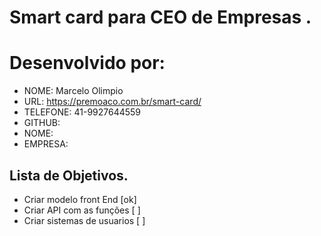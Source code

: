 # Smart card para CEO de Empresas .
# Desenvolvido por:
* NOME: Marcelo Olimpio
* URL: https://premoaco.com.br/smart-card/
* TELEFONE: 41-9927644559
* GITHUB:
* NOME:
* EMPRESA:
## Lista de Objetivos.
* Criar modelo front End     [ok]
* Criar API com as funções   [  ]
* Criar sistemas de usuarios [  ]

